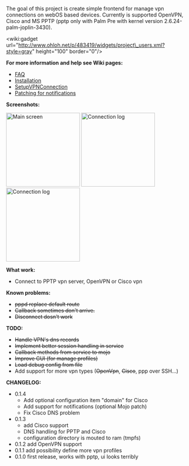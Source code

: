 The goal of this project is create simple frontend for manage vpn connections on webOS based devices. Currently is supported OpenVPN, Cisco and MS PPTP (pptp only with Palm Pre with kernel version 2.6.24-palm-joplin-3430).

&lt;wiki:gadget url="http://www.ohloh.net/p/483419/widgets/project\_users.xml?style=gray" height="100" border="0"/&gt;

**For more information and help see Wiki pages:**
  * [FAQ](FAQ.md)
  * [Installation](Installation.md)
  * [SetupVPNConnection](SetupVPNConnection.md)
  * [Patching for notifications](PatchingForNotifications.md)

**Screenshots:**

<a href='http://prevpnc.googlecode.com/svn/wiki/screenshots/0.1.1/main.png'><img src='http://prevpnc.googlecode.com/svn/wiki/screenshots/0.1.1/main.png' alt='Main screen' width='200' /></a>
<a href='http://prevpnc.googlecode.com/svn/wiki/screenshots/0.1.1/log.png'><img src='http://prevpnc.googlecode.com/svn/wiki/screenshots/0.1.1/log.png' alt='Connection log' width='200' /></a>
<a href='http://prevpnc.googlecode.com/svn/wiki/screenshots/0.1.1/menu.png'><img src='http://prevpnc.googlecode.com/svn/wiki/screenshots/0.1.1/menu.png' alt='Connection log' width='200' /></a>


**What work:**
  * Connect to PPTP vpn server, OpenVPN or Cisco vpn

**Known problems:**
  * ~~pppd replace default route~~
  * ~~Callback sometimes don't arrive.~~
  * ~~Disconnect dosn't work~~

**TODO:**
  * ~~Handle VPN's dns records~~
  * ~~Implement better session handling in service~~
  * ~~Callback methods from service to mojo~~
  * ~~Improve GUI (for manage profiles)~~
  * ~~Load debug config from file~~
  * Add support for more vpn types (~~OpenVpn~~, ~~Cisco~~, ppp over SSH...)

**CHANGELOG:**

<ul>
<li>0.1.4<br>
<ul>
<li>Add optional configuration item "domain" for Cisco</li>
<li>Add support for notifications (optional Mojo patch)</li>
<li>Fix Cisco DNS problem</li>
</ul>
</li>
<li>0.1.3<br>
<ul>
<li>add Cisco support</li>
<li>DNS handling for PPTP and Cisco</li>
<li>configuration directory is mouted to ram (tmpfs)</li>
</ul>
</li>
<li>0.1.2 add OpenVPN support</li>
<li>0.1.1 add possibility define more vpn profiles</li>
<li>0.1.0 first release, works with pptp, ui looks terribly</li>
</ul>